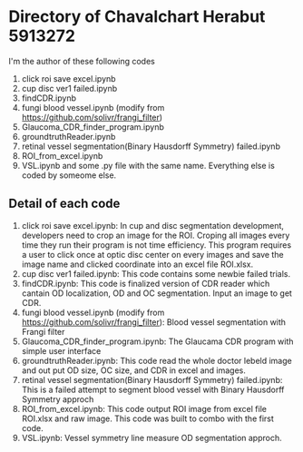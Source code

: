 # Directory of Chavalchart Herabut 5913272
I'm the author of these following codes
1. click roi save excel.ipynb
2. cup disc ver1 failed.ipynb
3. findCDR.ipynb
4. fungi blood vessel.ipynb (modify from https://github.com/solivr/frangi_filter)
5. Glaucoma_CDR_finder_program.ipynb
6. groundtruthReader.ipynb
7. retinal vessel segmentation(Binary Hausdorff Symmetry) failed.ipynb
8. ROI_from_excel.ipynb
9. VSL.ipynb
and some .py file with the same name.
Everything else is coded by someome else.
## Detail of each code
1. click roi save excel.ipynb: 
In cup and disc segmentation development, developers need to crop an image for the ROI. 
Croping all images every time they run their program is not time efficiency. 
This program requires a user to click once at optic disc center on every images and save the image name
and clicked coordinate into an excel file ROI.xlsx. 
2. cup disc ver1 failed.ipynb: 
This code contains some newbie failed trials.
3. findCDR.ipynb: 
This code is finalized version of CDR reader which cantain OD localization, OD and OC segmentation.
Input an image to get CDR.
4. fungi blood vessel.ipynb (modify from https://github.com/solivr/frangi_filter): 
Blood vessel segmentation with Frangi filter
5. Glaucoma_CDR_finder_program.ipynb: 
The Glaucama CDR program with simple user interface
6. groundtruthReader.ipynb: 
This code read the whole doctor lebeld image and out put OD size, OC size, and CDR in excel and images. 
7. retinal vessel segmentation(Binary Hausdorff Symmetry) failed.ipynb: 
This is a failed attempt to segment blood vessel with Binary Hausdorff Symmetry approch
8. ROI_from_excel.ipynb: 
This code output ROI image from excel file ROI.xlsx and raw image. This code was built to combo with the
first code.
9. VSL.ipynb: 
Vessel symmetry line measure OD segmentation approch.